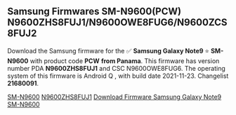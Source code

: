 <h2>Samsung Firmwares SM-N9600(PCW) N9600ZHS8FUJ1/N9600OWE8FUG6/N9600ZCS8FUJ2</h2>
Download the Samsung firmware for the ✅ <strong>Samsung Galaxy Note9 </strong> ⭐ <strong>SM-N9600</strong> with product code <strong>PCW</strong> <strong> from Panama</strong>. This firmware has version number PDA <strong>N9600ZHS8FUJ1</strong> and CSC N9600OWE8FUG6. The operating system of this firmware is Android Q , with build date 2021-11-23. Changelist <strong>21680091</strong>.


[SM-N9600](https://samfirm.shop/samsung/model/SM-N9600)
[N9600ZHS8FUJ1](https://samfirm.shop/samsung/pda/N9600ZHS8FUJ1)
[Download Firmware Samsung Galaxy Note9 SM-N9600](https://samfirm.shop/samsung/firmware/477230)

